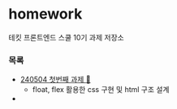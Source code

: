# homework
테킷 프론트엔드 스쿨 10기 과제 저장소

### 목록

* [240504 첫번째 과제 :link:](./avatars/avatars.md)
  * float, flex 활용한 css 구현 및 html 구조 설계
* 